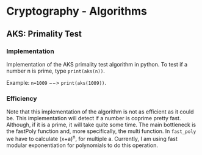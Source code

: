# Cryptography - Algorithms

## AKS: Primality Test

### Implementation
Implementation of the AKS primality test algorithm in python. To test if a number n is prime, type `print(aks(n))`.

Example: `n=1009` $-->$ `print(aks(1009))`.

### Efficiency
Note that this implementation of the algorithm is not as efficient as it could be. This implementation will detect if a number is coprime pretty fast. Although, if it is a prime, it will take quite some time. The main bottleneck is the fastPoly function and, more specifically, the multi function. In  `fast_poly` we have to calculate (x+a)<sup>n</sup>, for multiple a. Currently, I am using fast modular exponentiation for polynomials to do this operation.

